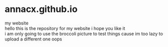 # annacx.github.io
my website  
hello this is the repository for my website i hope you like it  
i am only going to use the broccoli picture to test things cause im too lazy to upload a different one oops
